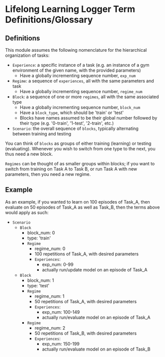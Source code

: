 # Lifelong Learning Logger Term Definitions/Glossary

## Definitions

This module assumes the following nomenclature for the hierarchical
organization of tasks:

- `Experience`: a specific instance of a task (e.g. an instance of a gym
                environment of the given name, with the provided parameters)
  - Have a globally incrementing sequence number, `exp_num`
- `Regime`: a sequence of `experiences`, all with the same parameters and task
  - Have a globally incrementing sequence number, `regime_num`
- `Block`: a sequence of one or more `regimes`, all with the same associated type
  - Have a globally incrementing sequence number, `block_num`
  - Have a `block_type`, which should be 'train' or 'test'
  - Blocks have names assumed to be their global number followed by their type
    (e.g. '0-train', '1-test', '2-train', etc.)
- `Scenario`: the overall sequence of `blocks`, typically alternating  
               between training and testing

You can think of `blocks` as groups of either training (learning) or 
testing (evaluating). Whenever you wish to switch from one type to the
next, you thus need a new block.

`Regimes` can be thought of as smaller groups within blocks; if you want to
switch from training on Task A to Task B, or run Task A with new parameters,
then you need a new regime.

## Example

As an example, if you wanted to learn on 100 episodes of Task_A, then
evaluate on 50 episodes of Task_A as well as Task_B, then the terms above
would apply as such:
- `Scenario`
  - `Block`
    - block_num: 0
    - type: 'train'
    - `Regime`
      - regime_num: 0
      - 100 repetitions of Task_A, with desired parameters
      - `Experiences`:
         - exp_num: 0-99
         - actually run/update model on an episode of Task_A 
  - `Block`
    - block_num: 1
    - type: 'test'
    - `Regime`
      - regime_num: 1
      - 50 repetitions of Task_A, with desired parameters
      - `Experiences`:
         - exp_num: 100-149
         - actually run/evaluate model on an episode of Task_A 
    - `Regime`
      - regime_num: 2
      - 50 repetitions of Task_B, with desired parameters
      - `Experiences`:
         - exp_num: 150-199
         - actually run/evaluate model on an episode of Task_B